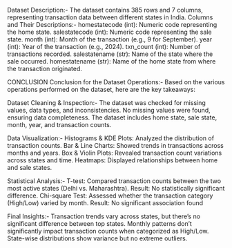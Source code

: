Dataset Description:-
The dataset contains 385 rows and 7 columns, representing transaction data between different states in India.
Columns and Their Descriptions:-
homestatecode (int): Numeric code representing the home state.
salestatecode (int): Numeric code representing the sale state.
month (int): Month of the transaction (e.g., 9 for September).
year (int): Year of the transaction (e.g., 2024).
txn_count (int): Number of transactions recorded.
salestatename (str): Name of the state where the sale occurred.
homestatename (str): Name of the home state from where the transaction originated.

CONCLUSION
Conclusion for the Dataset Operations:-
Based on the various operations performed on the dataset, here are the key takeaways:

Dataset Cleaning & Inspection:-
The dataset was checked for missing values, data types, and inconsistencies.
No missing values were found, ensuring data completeness.
The dataset includes home state, sale state, month, year, and transaction counts.

Data Visualization:-
Histograms & KDE Plots: Analyzed the distribution of transaction counts.
Bar & Line Charts: Showed trends in transactions across months and years.
Box & Violin Plots: Revealed transaction count variations across states and time.
Heatmaps: Displayed relationships between home and sale states.

Statistical Analysis:-
T-test: Compared transaction counts between the two most active states (Delhi vs. Maharashtra).
Result: No statistically significant difference.
Chi-square Test: Assessed whether the transaction category (High/Low) varied by month.
Result: No significant association found

Final Insights:-
Transaction trends vary across states, but there’s no significant difference between top states.
Monthly patterns don’t significantly impact transaction counts when categorized as High/Low.
State-wise distributions show variance but no extreme outliers.
